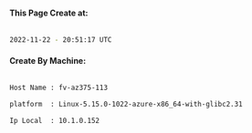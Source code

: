 
   
#### This Page Create at:

```bash

2022-11-22 - 20:51:17 UTC

```

#### Create By Machine:

```bash

Host Name : fv-az375-113

platform  : Linux-5.15.0-1022-azure-x86_64-with-glibc2.31

Ip Local  : 10.1.0.152

```


